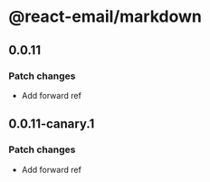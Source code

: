 # @react-email/markdown

## 0.0.11

### Patch changes

- Add forward ref

## 0.0.11-canary.1

### Patch changes

- Add forward ref
